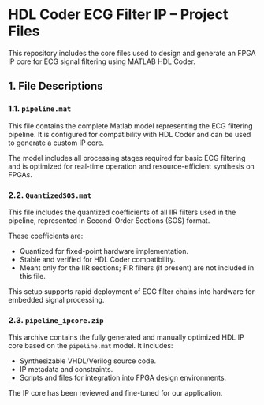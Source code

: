 # HDL Coder ECG Filter IP – Project Files

This repository includes the core files used to design and generate an FPGA IP core for ECG signal filtering using MATLAB HDL Coder.


## 1. File Descriptions

### 1.1. `pipeline.mat`

This file contains the complete Matlab model representing the ECG filtering pipeline. It is configured for compatibility with HDL Coder and can be used to generate a custom IP core.

The model includes all processing stages required for basic ECG filtering and is optimized for real-time operation and resource-efficient synthesis on FPGAs.

### 2.2. `QuantizedSOS.mat`

This file includes the quantized coefficients of all IIR filters used in the pipeline, represented in Second-Order Sections (SOS) format.

These coefficients are:

- Quantized for fixed-point hardware implementation.
- Stable and verified for HDL Coder compatibility.
- Meant only for the IIR sections; FIR filters (if present) are not included in this file.


This setup supports rapid deployment of ECG filter chains into hardware for embedded signal processing.

### 2.3. `pipeline_ipcore.zip`

This archive contains the fully generated and manually optimized HDL IP core based on the `pipeline.mat` model. It includes:

- Synthesizable VHDL/Verilog source code.
- IP metadata and constraints.
- Scripts and files for integration into FPGA design environments.

The IP core has been reviewed and fine-tuned for our application.
